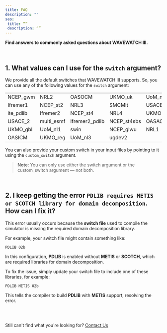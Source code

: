 ```yaml
---
title: FAQ
description: ""
seo:
 title: “”
 description: “”
---
```


**Find answers to commonly asked questions about WAVEWATCH III.**

<br>

## 1. What values can I use for the `switch` argument?
We provide all the default switches that WAVEWATCH III supports. So, you can use any of the following values for the `switch` argument:

|            |             |               |             |            |
|------------|-------------|---------------|-------------|------------|
| NCEP_gwm   | NRL2        | OASOCM        | UKMO_uk     | UoM_nl3s   |
| Ifremer1   | NCEP_st2    | NRL3          | SMCMlt      | USACE_1    |
| ite_pdlib  | Ifremer2    | NCEP_st4      | NRL4        | UKMO       |
| USACE_2    | multi_esmf  | Ifremer2_pdlib| NCEP_st4sbs | OASACM     |
| UKMO_gbl   | UoM_nl1     | swin          | NCEP_glwu   | NRL1       |
| OASICM     | UKMO_reg    | UoM_nl3       | ugdev2      |            |

You can also provide your custom switch in your input files by pointing to it using the `custom_switch` argument.

> **Note**: You can only use either the switch argument or the custom_switch argument — not both.

<br>

## 2. I keep getting the error `PDLIB requires METIS or SCOTCH library for domain decomposition`. How can I fix it?

This error usually occurs because the **switch file** used to compile the simulator is missing the required domain decomposition library.

For example, your switch file might contain something like:

```
PDLIB O2b
```

In this configuration, **PDLIB** is enabled without **METIS** or **SCOTCH**, which are required libraries for domain decomposition.

To fix the issue, simply update your switch file to include one of these libraries, for example:

```
PDLIB METIS O2b
```

This tells the compiler to build **PDLIB** with **METIS** support, resolving the error.


<br>
<br>

Still can't find what you're looking for? [Contact Us](mailto:support@inductiva.ai)
